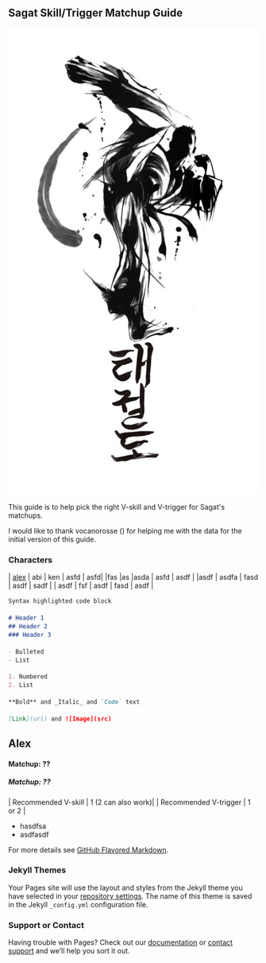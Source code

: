 
## Sagat Skill/Trigger Matchup Guide

![](tkd-kick.jpg)

This guide is to help pick the right V-skill and V-trigger for Sagat's matchups. 

I would like to thank vocanorosse () for helping me with the data for the initial version of this guide.

### Characters

| [alex](#alex) | abi | ken | asfd  |  asfd|
|fas   |as   |asda   | asfd  | asdf |
|asdf  |  asdfa |  fasd | asdf  | sadf |
|  asdf | fsf   | asdf  |  fasd | asdf  |


```markdown
Syntax highlighted code block

# Header 1
## Header 2
### Header 3

- Bulleted
- List

1. Numbered
2. List

**Bold** and _Italic_ and `Code` text

[Link](url) and ![Image](src)
```


## Alex
#### Matchup: ??
##### Matchup: ??
| Recommended V-skill | 1 (2 can also work)|
| Recommended V-trigger | 1 or 2 |
- hasdfsa
- asdfasdf


For more details see [GitHub Flavored Markdown](https://guides.github.com/features/mastering-markdown/).

### Jekyll Themes

Your Pages site will use the layout and styles from the Jekyll theme you have selected in your [repository settings](https://github.com/synkobass/tuto/settings). The name of this theme is saved in the Jekyll `_config.yml` configuration file.

### Support or Contact

Having trouble with Pages? Check out our [documentation](https://docs.github.com/categories/github-pages-basics/) or [contact support](https://github.com/contact) and we’ll help you sort it out.
